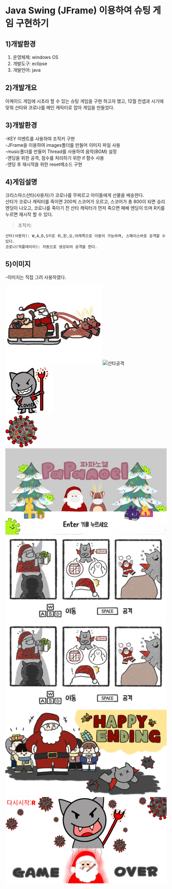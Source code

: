 # **Java Swing (JFrame) 이용하여 슈팅 게임 구현하기**

## 1)개발환경
1. 운영체제: windows OS
2. 개발도구: eclipse
3. 개발언어: java

## 2)개발개요
아케이드 게임에 시초라 할 수 있는 슈팅 게임을 구현 하고자 했고, 12월 컨셉과 시기에 맞춰 산타와 코로나를 메인 캐릭터로 잡아 게임을 만들었다.

## 3)개발환경
-KEY 이벤트를 사용하여 조작키 구현    
-JFrame을 이용하여 images폴더를 만들어 이미지 파일 사용   
-music폴더를 만들어 Thread를 사용하여 음악(BGM) 설정   
-엔딩을 위한 공격, 점수를 처리하기 위한 if 함수 사용   
-엔딩 후 재시작을 위한 reset메소드 구현   

## 4)게임설명
크리스마스산타(사용자)가 코로나를 무찌르고 아이들에게 선물을 배송한다.    
산타가 코로나 캐릭터를 죽이면 200씩 스코어가 오르고, 스코어가 총 800이 되면 승리 엔딩이 나오고,
코로나를 죽이기 전 산타 캐릭터가 먼저 죽으면 패배 엔딩이 뜨며 R키를 누르면 재시작 할 수 있다.

>조작키:

    산타(사용자): W,A,D,S키로 위,왼,오,아래쪽으로 이동이 가능하며, 스페이스바로 공격할 수 있다.
    코로나(적플레이어): 자동으로 생성되어 공격을 한다.


## 5)이미지
-이미지는 직접 그려 사용하였다.

![산타](ShootingGame/bin/images/PaPaPlaye.png)
![산타공격](ShootingGame/bin/images/PaPaplayerAttack.png) 
![코로나](ShootingGame/bin/images/Covid.png)   
![코로나 공격](ShootingGame/bin/images/CovidA.png)     
![첫 시작 화면](ShootingGame/bin/images/mainS.PNG)  
![로딩 화면](ShootingGame/bin/images/loadingS.PNG)   
![로딩 화면](ShootingGame/bin/images/loadingS.PNG)     
![승리 엔딩](ShootingGame/bin/images/happyE.png)     
![패배 엔딩](ShootingGame/bin/images/Over.png)    


